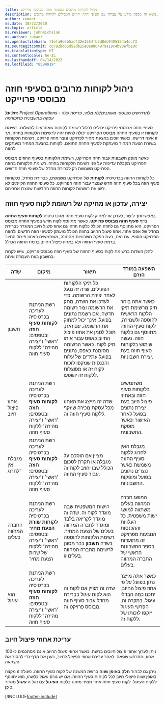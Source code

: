 ```yaml
---
title: ניהול לקוחות מרובים בסעיפי חוזה מבוססי פרוייקט
description: נושא זה מספק מידע על עבודה עם סעיפי חוזה וחוזים המכילים לקוחות מרובים.
author: rumant
ms.date: 10/22/2020
ms.topic: article
ms.reviewer: johnmichalak
ms.author: rumant
ms.openlocfilehash: f1efa9e5b5ad432e1564fb3d8db0405134a4dc73
ms.sourcegitcommit: c0792bd65d92db25e0e8864879a19c4b93efb10c
ms.translationtype: HT
ms.contentlocale: he-IL
ms.lasthandoff: 04/14/2022
ms.locfileid: "8584919"
---
```

# <a name="manage-multiple-customers-on-project-based-contract-lines"></a>ניהול לקוחות מרובים בסעיפי חוזה מבוססי פרוייקט

_**חל על:** Project Operations לתרחישים מבוססי משאבים/לא מלאי, פריסה קלה - עסקה בחשבונית פרופורמה_

סעיפי חוזה מבוססי פרויקט יכולים לכלול רשימת לקוחות שאחראים לתשלום. רשימת לקוחות זו בסעיף החוזה מבוסס הפרויקט יכולה להיות זהה לרשימת הלקוחות בחוזה, אך זו אינה דרישה. כאשר זוכים בהצעת מחיר לפרויקט ונוצר חוזה פרויקט, רשימת הלקוחות בשורת הצעת המחיר מועתקת לסעיף החוזה התואם. לקוחות בהצעת המחיר מועתקים לחוזה.

כאשר מופק חשבונית עבור חוזה הפרויקט, רשימת הלקוחות בסעיף החוזים מבוסס הפרויקט מקבלת עדיפות על פני רשימת הלקוחות בחוזה. רשימת הלקוחות בחוזה הפרויקט משמשת רק לברירת מחדל של סעיפי חוזה חדשים.

כל לקוחות החוזה בכרטיסיה **לקוחות** של הפרויקט משמשים, כברירת מחדל, כלקוחות סעיף חוזה בכל סעיף חוזה חדש שנוצר עבור חוזה הפרויקט. כל סעיפי החוזה הקיימים לא ירשו את רשומות לקוחות החוזה החדשות שנוצרו אחריהם.

## <a name="create-update-or-delete-a-contract-line-customer-record"></a>יצירה, עדכון או מחיקה של רשומת לקוח סעיף חוזה

באפשרותך ליצור, לעדכן או למחוק לקוח סעיף חוזה מהכרטיסיה **לקוחות סעיף החוזה** בדף **סעיף חוזה מבוסס פרויקט**. כאשר מתווסף לקוח חדש בסעיף החוזה מבוסס הפרויקט, הוא מתווסף גם לחוזה הכולל כלקוח חוזה עם אחוז פיצול חיוב המוגדר כברירת מחדל של אפס אחוז. אחוז פיצול החיוב בחוזה הכולל מועתק לסעיפי חוזה חדשים ולחוזה הפרויקט הסופי. עם זאת, בעת הפקת חשבוניות מהחוזה, משתמשים באחוז פיצול החיוב ברמת סעיף החוזה ולא באחוז פיצול החיוב ברמת החוזה הכולל. 

להלן השדות ברשומת לקוח בסעיף החוזה של סעיף חוזה מבוסס פרויקט, שיש לקחת בחשבון בעת העבודה איתה:

| שדה | מיקום | תיאור | השפעה במורד הזרם |
| --- | --- | --- | --- |
| חשבון | רשת הניתנת לעריכה בכרטיסיה **לקוחות סעיף חוזה** ובטפסים: ׳ראשי׳ ו׳יצירה מהירה׳ ללקוח סעיף חוזה | כל תיקי הלקוחות הפעילים. שדה זה ננעל לאחר יצירת הרשומה. כדי לעדכן את השדה, מחק את הרשומה וצור רשומה חדשה. אם רשמת נתונים בפועל, אינך יכול למחוק את הרשומה. עם זאת, תוכל לסמן את אחוז פיצול החיוב כאפס עבור אותו תיק לקוח. כאשר הרשומה מסומנת כאפס, נתונים בפועל עתידים של עלות והכנסות שנזקפו לזכות לקוח זה או מפוצלות ללקוח זה יושפעו. | כאשר אתה בוחר תיק מרשימת תיקי הלקוח הראשית להוספה ולשמירה, לקוח סעיף החוזה מתווסף גם כלקוח חוזה. נעשה שימוש בלקוחות סעיף חוזה בעת יצירת חשבוניות. |
| אחוז פיצול חיוב | רשת הניתנת לעריכה בכרטיסיה **לקוחות סעיף חוזה** ובטפסים: ׳ראשי׳ ו׳יצירה מהירה׳ ללקוח סעיף חוזה | שדה זה מייצג את האחוז מכל עסקת מכירה שיזקף ללקוח סעיף חוזה זה. | משתמשים בלקוחות סעיף חוזה ובאחוזי פיצול חיוב בעת יצירת נתונים בפועל לאחר האישור וכאשר מופקת החשבונית. |
| מגבלת 'אין לחרוג' | רשת הניתנת לעריכה בכרטיסיה **לקוחות סעיף חוזה** ובטפסים: ׳ראשי׳ ו׳יצירה מהירה׳ ללקוח סעיף חוזה | מציין אם הוסכם על מגבלה או תקרת לסכום הכולל שבו יחויב לקוח זה עבור סעיף החוזה. | מגבלת האין לחרוג ללקוח סעיף החוזה משמשת כאשר נוצרים נתונים בפועל ומופקות החשבוניות. |
| החברה המהווה בעלים | רשת הניתנת לעריכה בכרטיסיה **לקוחות שורת הצעת מחיר** ובטפסים: ׳ראשי׳ ו׳יצירה מהירה׳ ללקוח של שרות הצעת מחיר | הישות המשפטית שבה מוגדר לקוח זה. שדה זה מוגדר לקריאה בלבד ומוגדר לחברה המהווה בעלים של הצעת המחיר. רשימת הלקוחות להוספה בשדה **חשבון** כבר מסונן לרשימה מחברה המהווה בעלים זו. | המושג חברה המהווה בעלים משתווה למושג ישות משפטית. כל העלויות וההכנסות הנובעות מפרויקט זה מתועדות בספר החשבונות הראשי של החברה המהווה בעלים. |
| הוא עיגול | רשת הניתנת לעריכה בכרטיסיה **לקוחות סעיף חוזה** ובטפסים: ׳ראשי׳ ו׳יצירה מהירה׳ ללקוח סעיף חוזה | שדה זה מציין אם לקוח זה הוא לקוח עיגול בברירת מחדל עבור סעיף חוזה מבוסס פרויקט זה. | כאשר אתה מייצר נתון בפועל על פי אחוז פיצול החיוב, יתכנו כמה הבדלי עיגול. במקרה זה, הפרשי העיגול יזקפו לזכותו של ללקוח זה. |

## <a name="edit-billing-split-percentages"></a>עריכת אחוזי פיצול חיוב

ניתן לערוך אחוזי פיצול חיובים ברשת. כאשר אחוזי פיצול החיוב אינם מסתכמים כ-100 אחוז, תתרחש שגיאה. לאחר עריכת אחוזי הפיצול לחיוב, רענן את הדף כדי להסיר את השגיאה.

ניתן גם לבחור **חלק באופן שווה** ברשת המשנה של לקוח סעיף החוזה. פעולה זו מקצה באופן שווה פיצולי חיוב לכל לקוחות סעיף החוזה. אם יש גורם עיגול כלשהו, הוא יתווסף ללקוח העיגול. לקוח סעיף חוזה אחד תמיד מתויג כלקוח **העיגול** עם דגל ה **עיגול** מוגדר כ **כן**.


[!INCLUDE[footer-include](../includes/footer-banner.md)]